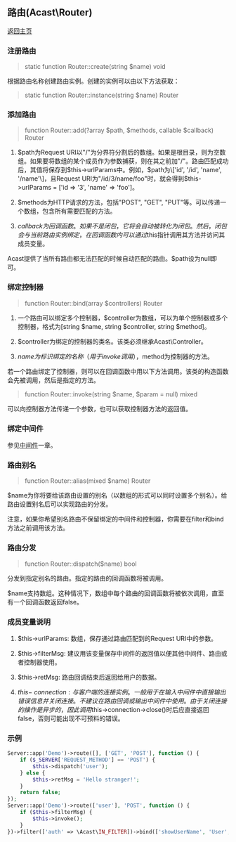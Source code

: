 ## 路由(Acast\\Router)

[返回主页](../Readme.md)

### 注册路由

> static function Router::create(string $name) void

根据路由名称创建路由实例。创建的实例可以由以下方法获取：

> static function Router::instance(string $name) Router

### 添加路由

> function Router::add(?array $path, $methods, callable $callback) Router

1. $path为Request URI以"/"为分界符分割后的数组。如果是根目录，则为空数组。如果要将数组的某个成员作为参数捕获，则在其之前加"/"。路由匹配成功后，其值将保存到$this-\>urlParams中。例如，$path为\['id', '/id', 'name', '/name'\]，且Request URI为"/id/3/name/foo"时，就会得到$this-\>urlParams = \['id => '3', 'name' => 'foo'\]。

2. $methods为HTTP请求的方法，包括"POST", "GET", "PUT"等。可以传递一个数组，包含所有需要匹配的方法。

3. $callback为回调函数。如果不是闭包，它将会自动被转化为闭包。然后，闭包会与当前路由实例绑定，在回调函数内可以通过$this指针调用其方法并访问其成员变量。

Acast提供了当所有路由都无法匹配的时候自动匹配的路由。$path设为null即可。

### 绑定控制器

> function Router::bind(array $controllers) Router 

1. 一个路由可以绑定多个控制器，$controller为数组，可以为单个控制器或多个控制器，格式为\[string $name, string $controller, string $method\]。

2. $controller为绑定的控制器的类名。该类必须继承Acast\\Controller。

3. $name为标识绑定的名称（用于invoke调用），$method为控制器的方法。

若一个路由绑定了控制器，则可以在回调函数中用以下方法调用。该类的构造函数会先被调用，然后是指定的方法。

> function Router::invoke(string $name, $param = null) mixed 
  
可以向控制器方法传递一个参数，也可以获取控制器方法的返回值。

### 绑定中间件

参见[中间件](Filter.md)一章。

### 路由别名

> function Router::alias(mixed $name) Router

$name为你将要给该路由设置的别名（以数组的形式可以同时设置多个别名）。给路由设置别名后可以实现路由的分发。

注意，如果你希望别名路由不保留绑定的中间件和控制器，你需要在filter和bind方法之前调用该方法。

### 路由分发

> function Router::dispatch($name) bool

分发到指定别名的路由。指定的路由的回调函数将被调用。

$name支持数组。这种情况下，数组中每个路由的回调函数将被依次调用，直至有一个回调函数返回false。

### 成员变量说明

1. $this-\>urlParams: 数组，保存通过路由匹配到的Request URI中的参数。

2. $this-\>filterMsg: 建议用该变量保存中间件的返回值以便其他中间件、路由或者控制器使用。

3. $this-\>retMsg: 路由回调结束后返回给用户的数据。

4. $this-\>connection: 与客户端的连接实例。一般用于在输入中间件中直接输出错误信息并关闭连接。不建议在路由回调或输出中间件中使用。由于关闭连接的操作是异步的，因此调用$this-\>connection-\>close()时后应直接返回false，否则可能出现不可预料的错误。

### 示例

```php
Server::app('Demo')->route([], ['GET', 'POST'], function () {
    if ($_SERVER['REQUEST_METHOD'] == 'POST') {
        $this->dispatch('user');
    } else {
        $this->retMsg = 'Hello stranger!';
    }
    return false;
});
Server::app('Demo')->route(['user'], 'POST', function () {
    if ($this->filterMsg) {
        $this->invoke();
    }
})->filter(['auth' => \Acast\IN_FILTER])->bind(['showUserName', 'User', 'showName'])->alias('user');
```